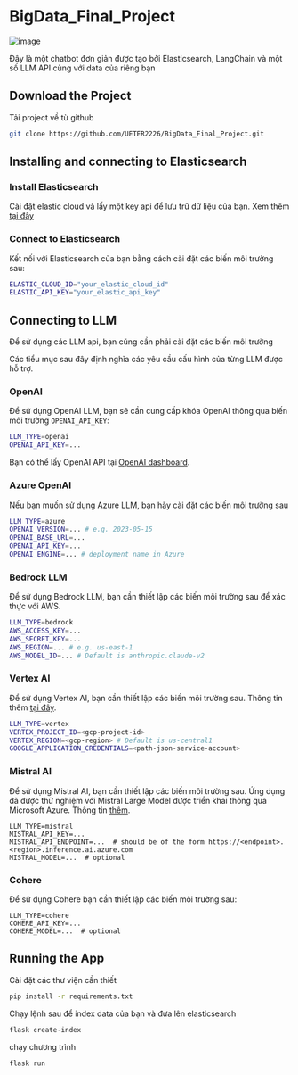 # BigData_Final_Project
![image](https://github.com/user-attachments/assets/1c5d9daf-3854-4572-8dbc-950aa7edcaf4)

Đây là một chatbot đơn giản được tạo bởi Elasticsearch, LangChain và một số LLM API cùng với data của riêng bạn

## Download the Project
Tải project về từ github

```bash
git clone https://github.com/UETER2226/BigData_Final_Project.git
```

## Installing and connecting to Elasticsearch

### Install Elasticsearch
Cài đặt elastic cloud và lấy một key api để lưu trữ dữ liệu của bạn. Xem thêm [tại đây](https://www.elastic.co/cloud)

### Connect to Elasticsearch
Kết nối với Elasticsearch của bạn bằng cách cài đặt các biến môi trường sau:
```sh
ELASTIC_CLOUD_ID="your_elastic_cloud_id"
ELASTIC_API_KEY="your_elastic_api_key"
```
## Connecting to LLM
Để sử dụng các LLM api, bạn cũng cần phải cài đặt các biến môi trường

Các tiểu mục sau đây định nghĩa các yêu cầu cấu hình của từng LLM được hỗ trợ.

### OpenAI
Để sử dụng OpenAI LLM, bạn sẽ cần cung cấp khóa OpenAI thông qua biến môi trường `OPENAI_API_KEY`:

```sh
LLM_TYPE=openai
OPENAI_API_KEY=...
```

Bạn có thể lấy OpenAI API tại [OpenAI dashboard](https://platform.openai.com/account/api-keys).

### Azure OpenAI

Nếu bạn muốn sử dụng Azure LLM, bạn hãy cài đặt các biến môi trường sau

```sh
LLM_TYPE=azure
OPENAI_VERSION=... # e.g. 2023-05-15
OPENAI_BASE_URL=...
OPENAI_API_KEY=...
OPENAI_ENGINE=... # deployment name in Azure
```

### Bedrock LLM

Để sử dụng Bedrock LLM, bạn cần thiết lập các biến môi trường sau để xác thực với AWS.

```sh
LLM_TYPE=bedrock
AWS_ACCESS_KEY=...
AWS_SECRET_KEY=...
AWS_REGION=... # e.g. us-east-1
AWS_MODEL_ID=... # Default is anthropic.claude-v2
```


### Vertex AI

Để sử dụng Vertex AI, bạn cần thiết lập các biến môi trường sau. Thông tin thêm [tại đây](https://python.langchain.com/docs/integrations/llms/google_vertex_ai_palm).

```sh
LLM_TYPE=vertex
VERTEX_PROJECT_ID=<gcp-project-id>
VERTEX_REGION=<gcp-region> # Default is us-central1
GOOGLE_APPLICATION_CREDENTIALS=<path-json-service-account>
```

### Mistral AI

Để sử dụng Mistral AI, bạn cần thiết lập các biến môi trường sau. Ứng dụng đã được thử nghiệm với Mistral Large Model được triển khai thông qua Microsoft Azure. Thông tin [thêm](https://learn.microsoft.com/en-us/azure/ai-studio/how-to/deploy-models-mistral).

```
LLM_TYPE=mistral
MISTRAL_API_KEY=...
MISTRAL_API_ENDPOINT=...  # should be of the form https://<endpoint>.<region>.inference.ai.azure.com
MISTRAL_MODEL=...  # optional
```

### Cohere

Để sử dụng Cohere bạn cần thiết lập các biến môi trường sau:

```
LLM_TYPE=cohere
COHERE_API_KEY=...
COHERE_MODEL=...  # optional
```

 ## Running the App
Cài đặt các thư viện cần thiết

 ```sh
pip install -r requirements.txt

```
 Chạy lệnh sau để index data của bạn và đưa lên elasticsearch
 ```sh
flask create-index
```

chạy chương trình
 ```sh
flask run
```

